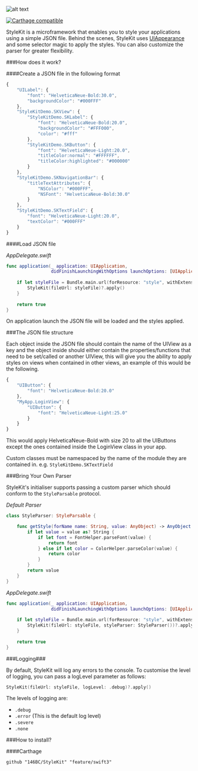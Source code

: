 ![alt text](https://i.imgur.com/IqDIU4q.png "StyleKit - A powerful & easy to use styling framework written in Swift")

[![Carthage compatible](https://img.shields.io/badge/Carthage-compatible-4BC51D.svg?style=flat)](https://github.com/Carthage/Carthage)

StyleKit is a microframework that enables you to style your applications using a simple JSON file. Behind the scenes, StyleKit uses [UIAppearance](https://developer.apple.com/library/ios/documentation/UIKit/Reference/UIAppearance_Protocol/) and some selector magic to apply the styles. You can also customize the parser for greater flexibility.


###How does it work?

####Create a JSON file in the following format

```js
{
	"UILabel": {
		"font": "HelveticaNeue-Bold:30.0",
		"backgroundColor": "#000FFF"
	},
	"StyleKitDemo.SKView": {
		"StyleKitDemo.SKLabel": {
			"font": "HelveticaNeue-Bold:20.0",
			"backgroundColor": "#FFF000",
			"color": "#fff"
		},
		"StyleKitDemo.SKButton": {
			"font": "HelveticaNeue-Light:20.0",
			"titleColor:normal": "#FFFFFF",
			"titleColor:highlighted": "#000000"
		}
	},
	"StyleKitDemo.SKNavigationBar": {
		"titleTextAttributes": {
			"NSColor": "#000FFF",
			"NSFont": "HelveticaNeue-Bold:30.0"
		}
	},
	"StyleKitDemo.SKTextField": {
		"font": "HelveticaNeue-Light:20.0",
		"textColor": "#000FFF"
	}
}
```
####Load JSON file

*AppDelegate.swift*

```swift
func application(_ application: UIApplication,
                 didFinishLaunchingWithOptions launchOptions: [UIApplicationLaunchOptionsKey: Any]?) -> Bool {
    
    if let styleFile = Bundle.main.url(forResource: "style", withExtension: "json") {
        StyleKit(fileUrl: styleFile)?.apply()
    }
    
    return true
}
```

On application launch the JSON file will be loaded and the styles applied.


###The JSON file structure

Each object inside the JSON file should contain the name of the UIView as a key and the object inside should either contain the properties/functions that need to be set/called or another UIView, this will give you the ability to apply styles on views when contained in other views, an example of this would be the following.

```js
{
	"UIButton": {
		"font": "HelveticaNeue-Bold:20.0"
	},
	"MyApp.LoginView": {
		"UIButton": {
			"font": "HelveticaNeue-Light:25.0"
		}
	}
}
```

This would apply HelveticaNeue-Bold with size 20 to all the UIButtons except the ones contained inside the LoginView class in your app.

Custom classes must be namespaced by the name of the module they are contained in. e.g. `StyleKitDemo.SKTextField`

###Bring Your Own Parser

StyleKit's initialiser supports passing a custom parser which should conform to the `StyleParsable` protocol.

*Default Parser*

```swift
class StyleParser: StyleParsable {

    func getStyle(forName name: String, value: AnyObject) -> AnyObject { 
        if let value = value as? String {
            if let font = FontHelper.parseFont(value) {
                return font
            } else if let color = ColorHelper.parseColor(value) {
                return color
            }
        }
        return value
    }
}
```

*AppDelegate.swift*

```swift
func application(_ application: UIApplication,
                 didFinishLaunchingWithOptions launchOptions: [UIApplicationLaunchOptionsKey: Any]?) -> Bool {
    
    if let styleFile = Bundle.main.url(forResource: "style", withExtension: "json") {
        StyleKit(fileUrl: styleFile, styleParser: StyleParser())?.apply()
    }
    
    return true
}
```

###Logging###

By default, StyleKit will log any errors to the console. To customise the level of logging, you can pass a logLevel parameter as follows:

```swift
StyleKit(fileUrl: styleFile, logLevel: .debug)?.apply()
```

The levels of logging are:

* ```.debug```
* ```.error``` (This is the default log level)
* ```.severe```
* ```.none```


###How to install?

####Carthage

```ogdl
github "146BC/StyleKit" "feature/swift3"
```